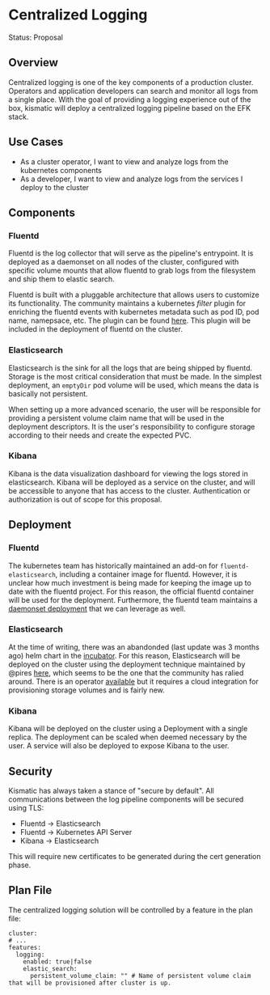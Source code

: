 # Centralized Logging 

Status: Proposal

## Overview
Centralized logging is one of the key components of a production cluster. Operators
and application developers can search and monitor all logs from a single place. With the goal of 
providing a logging experience out of the box, kismatic will deploy a centralized
logging pipeline based on the EFK stack.

## Use Cases
* As a cluster operator, I want to view and analyze logs from the kubernetes components
* As a developer, I want to view and analyze logs from the services I deploy to the cluster

## Components
### Fluentd
Fluentd is the log collector that will serve as the pipeline's entrypoint. It is 
deployed as a daemonset on all nodes of the cluster, configured with specific volume mounts
that allow fluentd to grab logs from the filesystem and ship them to elastic search.

Fluentd is built with a pluggable architecture that allows users to customize its
functionality. The community maintains a kubernetes _filter_ plugin for enriching the fluentd
events with kubernetes metadata such as pod ID, pod name, namepsace, etc. The plugin
can be found [here](https://github.com/fabric8io/fluent-plugin-kubernetes_metadata_filter).
This plugin will be included in the deployment of fluentd on the cluster.

### Elasticsearch
Elasticsearch is the sink for all the logs that are being shipped by fluentd. Storage
is the most critical consideration that must be made. In the simplest deployment,
an `emptyDir` pod volume will be used, which means the data is basically not persistent.

When setting up a more advanced scenario, the user will be responsible for providing 
a persistent volume claim name that will be used in the deployment descriptors. It is the
user's responsibility to configure storage according to their needs and create 
the expected PVC.

### Kibana
Kibana is the data visualization dashboard for viewing the logs stored in elasticsearch. 
Kibana will be deployed as a service on the cluster, and will be accessible to anyone
that has access to the cluster. Authentication or authorization is out of scope for this
proposal.

## Deployment
### Fluentd
The kubernetes team has historically maintained an add-on for `fluentd-elasticsearch`, 
including a container image for fluentd. However, it is unclear how much investment
is being made for keeping the image up to date with the fluentd project. For this reason,
the official fluentd container will be used for the deployment. Furthermore, 
the fluentd team maintains a [daemonset deployment](https://github.com/fluent/fluentd-kubernetes-daemonset)
that we can leverage as well.

### Elasticsearch
At the time of writing, there was an abandonded (last update was 3 months ago) helm 
chart in the [incubator](https://github.com/kubernetes/charts/tree/master/incubator/elasticsearch).
For this reason, Elasticsearch will be deployed on the cluster using the deployment technique maintained
by @pires [here](https://github.com/pires/kubernetes-elasticsearch-cluster), which seems
to be the one that the community has ralied around. There is an operator [available](https://github.com/upmc-enterprises/elasticsearch-operator) but it requires a cloud integration for provisioning storage volumes and is fairly new.

### Kibana
Kibana will be deployed on the cluster using a Deployment with a single replica.
The deployment can be scaled when deemed necessary by the user. A service will also
be deployed to expose Kibana to the user.

## Security
Kismatic has always taken a stance of "secure by default". All communications between
the log pipeline components will be secured using TLS:
* Fluentd -> Elasticsearch
* Fluentd -> Kubernetes API Server
* Kibana -> Elasticsearch

This will require new certificates to be generated during the cert generation phase.

## Plan File
The centralized logging solution will be controlled by a feature in the plan file:
```
cluster:
# ...
features:
  logging:
    enabled: true|false
    elastic_search:
      persistent_volume_claim: "" # Name of persistent volume claim that will be provisioned after cluster is up.
```